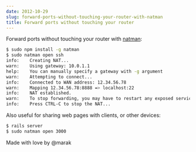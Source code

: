 ```yaml
---
date: 2012-10-29
slug: forward-ports-without-touching-your-router-with-natman
title: Forward ports without touching your router
---
```


Forward ports without touching your router with [natman](https://github.com/Marak/natman):

```sh
$ sudo npm install -g natman
$ sudo natman open ssh
info:    Creating NAT...
warn:    Using gateway: 10.0.1.1
help:    You can manually specify a gateway with -g argument
warn:    Attempting to connect...
info:    Connected to WAN address: 12.34.56.78
warn:    Mapping 12.34.56.78:8888 => localhost:22
info:    NAT established.
warn:    To stop forwarding, you may have to restart any exposed services
info:    Press CTRL-C to stop the NAT...
```

Also useful for sharing web pages with clients, or other devices:

```sh
$ rails server
$ sudo natman open 3000
```

Made with love by @marak

